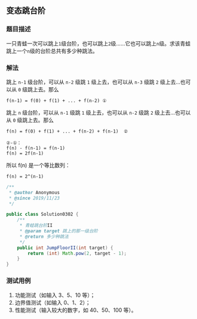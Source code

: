 ## 变态跳台阶

### 题目描述
一只青蛙一次可以跳上`1`级台阶，也可以跳上`2`级……它也可以跳上`n`级。求该青蛙跳上一个`n`级的台阶总共有多少种跳法。

### 解法
跳上 `n-1` 级台阶，可以从 `n-2` 级跳 `1` 级上去，也可以从 `n-3` 级跳 `2` 级上去...也可以从 `0` 级跳上去。那么
```
f(n-1) = f(0) + f(1) + ... + f(n-2) ①
```

跳上 `n` 级台阶，可以从 `n-1` 级跳 `1` 级上去，也可以从 `n-2` 级跳 `2` 级上去...也可以从 `0` 级跳上去。那么
```
f(n) = f(0) + f(1) + ... + f(n-2) + f(n-1)  ②

②-①：
f(n) - f(n-1) = f(n-1)
f(n) = 2f(n-1)
```

所以 f(n) 是一个等比数列：
```
f(n) = 2^(n-1)
```


```java
/**
 * @author Anonymous
 * @since 2019/11/23
 */

public class Solution0302 {
    /**
     * 青蛙跳台阶II
     * @param target 跳上的那一级台阶
     * @return 多少种跳法
     */
    public int JumpFloorII(int target) {
        return (int) Math.pow(2, target - 1);
    }
}
```

### 测试用例
1. 功能测试（如输入 3、5、10 等）；
2. 边界值测试（如输入 0、1、2）；
3. 性能测试（输入较大的数字，如 40、50、100 等）。